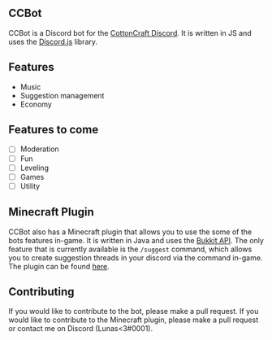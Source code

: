 ## CCBot
CCBot is a Discord bot for the [CottonCraft Discord](https://discord.gg/YYTBg3fQAZ). It is written in JS and uses the [Discord.js](https://discord.js.org/#/) library.

## Features
- Music
- Suggestion management
- Economy

## Features to come
- [ ] Moderation
- [ ] Fun
- [ ] Leveling
- [ ] Games
- [ ] Utility

## Minecraft Plugin
CCBot also has a Minecraft plugin that allows you to use the some of the bots features in-game. It is written in Java and uses the [Bukkit API](https://bukkit.gamepedia.com/Bukkit_Wiki).  The only feature that is currently available is the `/suggest` command, which allows you to create suggestion threads in your discord via the command in-game. The plugin can be found [here](https://github.com/LunasHere/CCPlugin).

## Contributing
If you would like to contribute to the bot, please make a pull request. If you would like to contribute to the Minecraft plugin, please make a pull request or contact me on Discord (Lunas<3#0001).